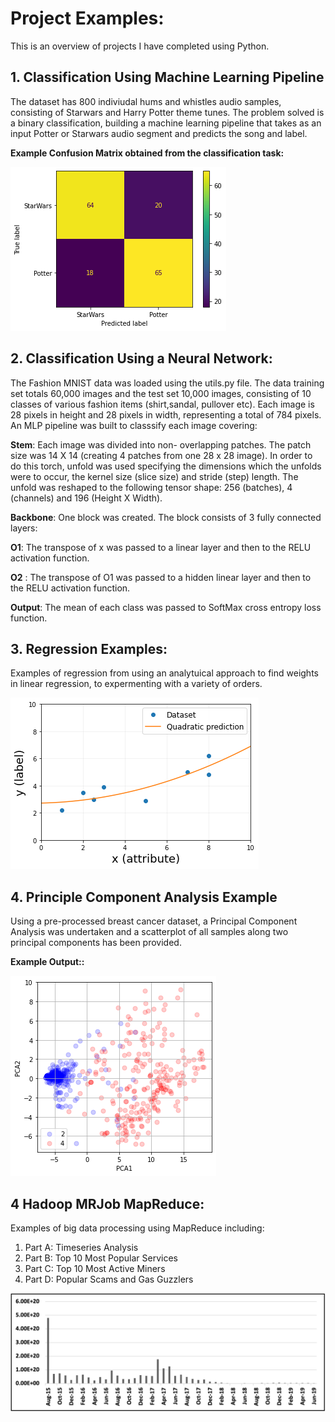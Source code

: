 # Project Examples:

This is an overview of projects I have completed using Python. 

## 1. Classification Using Machine Learning Pipeline

The dataset has 800 indiviudal hums and whistles audio samples, consisting of Starwars and Harry Potter theme tunes. The problem solved is a binary classification, building a machine learning pipeline that takes as an input Potter or Starwars audio segment and predicts the song and label.


  **Example Confusion Matrix obtained from the classification task:**

![](/images/Confusion%20Matrix.png)

## 2. Classification Using a Neural Network:

The Fashion MNIST data was loaded using the utils.py file. The data training set totals 60,000 images and the test set 10,000 images, consisting of 10 classes  of various fashion items (shirt,sandal, pullover etc). Each image is 28 pixels in height and 28 pixels in width, representing a total of 784 pixels. An MLP pipeline was built to classsify each image covering:

**Stem**: Each image was divided into non- overlapping patches. The patch size was 14 X 14 (creating 4 patches from one 28 x 28 image). In order to do this torch, unfold was used specifying the dimensions which the unfolds were to occur, the kernel size (slice size) and stride (step) length. The unfold was reshaped to the following tensor shape: 256 (batches), 4 (channels) and 196 (Height X Width).

**Backbone**: One block was created. The block consists of 3 fully connected layers:

 **O1**: The transpose of x was passed to a linear layer and then to the RELU activation function.
 
 **O2** : The transpose of O1 was passed to a hidden linear layer and then to the RELU activation function.

 **Output**: The mean of each class was passed to SoftMax cross entropy loss function. 


## 3. Regression Examples:

Examples of regression from using an analytuical approach to find weights in linear regression, to expermenting with a variety of orders.

![](/images/Regression%20Example.png)

## 4. Principle Component Analysis Example

Using a pre-processed breast cancer dataset, a Principal Component Analysis was undertaken and a  scatterplot of all samples along two principal components has been provided.


  **Example Output::**

![](https://github.com/DavidJCullen/Data-Science-Portfolio-/blob/gh-pages/images/PCA.png)

## 4 Hadoop MRJob MapReduce:

Examples of big data processing using MapReduce including:

   1. Part A: Timeseries Analysis 
   2. Part B: Top 10 Most Popular Services 
   3. Part C: Top 10 Most Active Miners 
   4. Part D:  Popular Scams and Gas Guzzlers
   
![](https://github.com/DavidJCullen/Data-Science-Portfolio-/blob/gh-pages/images/Ether.png)
   








